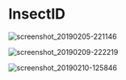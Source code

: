 # InsectID

![screenshot_20190205-221146](https://user-images.githubusercontent.com/26337504/52318639-600e6c00-2993-11e9-85b2-605c7b8cdfda.png)

![screenshot_20190209-222219](https://user-images.githubusercontent.com/26337504/52529095-94e33180-2cb9-11e9-9f3f-7f4b9a4abdcf.png)

![screenshot_20190210-125846](https://user-images.githubusercontent.com/26337504/52537354-e7613400-2d33-11e9-86b7-f6f0463cc3d4.png)
